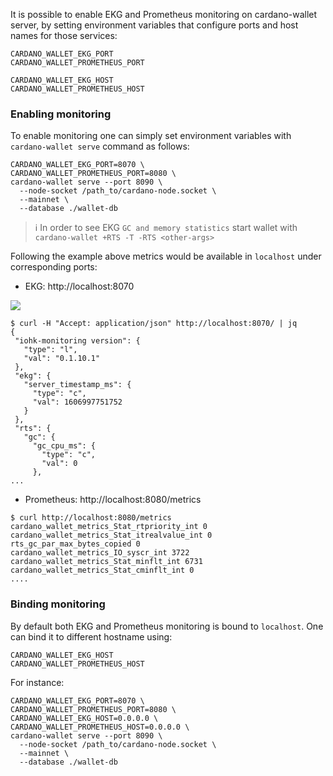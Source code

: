 It is possible to enable EKG and Prometheus monitoring on cardano-wallet server, by setting environment variables that configure ports and host names for those services:
```
CARDANO_WALLET_EKG_PORT
CARDANO_WALLET_PROMETHEUS_PORT

CARDANO_WALLET_EKG_HOST
CARDANO_WALLET_PROMETHEUS_HOST
```
### Enabling monitoring
To enable monitoring one can simply set environment variables with `cardano-wallet serve` command as follows:
```
CARDANO_WALLET_EKG_PORT=8070 \
CARDANO_WALLET_PROMETHEUS_PORT=8080 \
cardano-wallet serve --port 8090 \
  --node-socket /path_to/cardano-node.socket \
  --mainnet \
  --database ./wallet-db
```
> :information_source: In order to see EKG `GC and memory statistics` start wallet with `cardano-wallet +RTS -T -RTS <other-args>`
> 

Following the example above metrics would be available in `localhost` under corresponding ports:
 - EKG: http://localhost:8070

![](https://raw.githubusercontent.com/wiki/input-output-hk/cardano-wallet/ekg.png)

 ```
 $ curl -H "Accept: application/json" http://localhost:8070/ | jq
{
  "iohk-monitoring version": {
    "type": "l",
    "val": "0.1.10.1"
  },
  "ekg": {
    "server_timestamp_ms": {
      "type": "c",
      "val": 1606997751752
    }
  },
  "rts": {
    "gc": {
      "gc_cpu_ms": {
        "type": "c",
        "val": 0
      },
...
 ```
 - Prometheus: http://localhost:8080/metrics  
 ```
 $ curl http://localhost:8080/metrics 
cardano_wallet_metrics_Stat_rtpriority_int 0
cardano_wallet_metrics_Stat_itrealvalue_int 0
rts_gc_par_max_bytes_copied 0
cardano_wallet_metrics_IO_syscr_int 3722
cardano_wallet_metrics_Stat_minflt_int 6731
cardano_wallet_metrics_Stat_cminflt_int 0
....
 ```

### Binding monitoring

By default both EKG and Prometheus monitoring is bound to `localhost`. One can bind it to different hostname using:

```
CARDANO_WALLET_EKG_HOST
CARDANO_WALLET_PROMETHEUS_HOST
```

For instance:

```
CARDANO_WALLET_EKG_PORT=8070 \
CARDANO_WALLET_PROMETHEUS_PORT=8080 \
CARDANO_WALLET_EKG_HOST=0.0.0.0 \
CARDANO_WALLET_PROMETHEUS_HOST=0.0.0.0 \
cardano-wallet serve --port 8090 \
  --node-socket /path_to/cardano-node.socket \
  --mainnet \
  --database ./wallet-db
```


